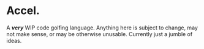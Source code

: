 # Accel.
A ***very*** WIP code golfing language. Anything here is subject to change, may not make sense, or may be otherwise unusable. Currently just a jumble of ideas. 
